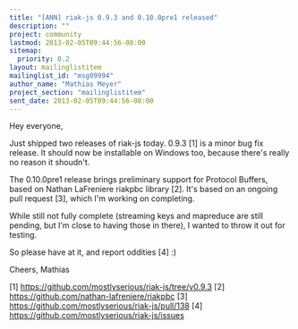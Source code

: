 ```yaml
---
title: "[ANN] riak-js 0.9.3 and 0.10.0pre1 released"
description: ""
project: community
lastmod: 2013-02-05T09:44:56-08:00
sitemap:
  priority: 0.2
layout: mailinglistitem
mailinglist_id: "msg09994"
author_name: "Mathias Meyer"
project_section: "mailinglistitem"
sent_date: 2013-02-05T09:44:56-08:00
---
```



Hey everyone, 

Just shipped two releases of riak-js today. 0.9.3 [1] is a minor bug fix 
release. It should now be installable on Windows too, because there's really no 
reason it shoudn't.

The 0.10.0pre1 release brings preliminary support for Protocol Buffers, based 
on Nathan LaFreniere riakpbc library [2]. It's based on an ongoing pull request 
[3], which I'm working on completing.

While still not fully complete (streaming keys and mapreduce are still pending, 
but I'm close to having those in there), I wanted to throw it out for testing.

So please have at it, and report oddities [4] :)

Cheers, Mathias 

[1] https://github.com/mostlyserious/riak-js/tree/v0.9.3
[2] https://github.com/nathan-lafreniere/riakpbc
[3] https://github.com/mostlyserious/riak-js/pull/138
[4] https://github.com/mostlyserious/riak-js/issues

